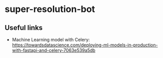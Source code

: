 # super-resolution-bot


## Useful links
* Machine Learning model with Celery: https://towardsdatascience.com/deploying-ml-models-in-production-with-fastapi-and-celery-7063e539a5db